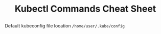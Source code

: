 
# <p style="text-align: center;">Kubectl Commands Cheat Sheet</p>

Default kubeconfig file location
`/home/user/.kube/config`

